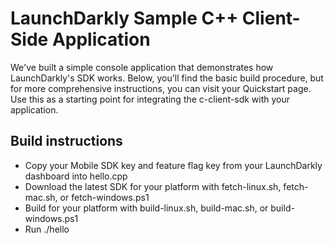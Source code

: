 # LaunchDarkly Sample C++ Client-Side Application
We've built a simple console application that demonstrates how LaunchDarkly's SDK works. Below, you'll find the basic build procedure, but for more comprehensive instructions, you can visit your Quickstart page. Use this as a starting point for integrating the c-client-sdk with your application.

## Build instructions
* Copy your Mobile SDK key and feature flag key from your LaunchDarkly dashboard into hello.cpp
* Download the latest SDK for your platform with fetch-linux.sh, fetch-mac.sh, or fetch-windows.ps1
* Build for your platform with build-linux.sh, build-mac.sh, or build-windows.ps1
* Run ./hello
